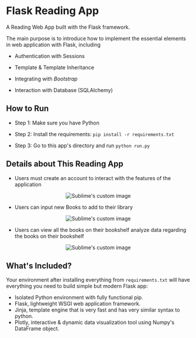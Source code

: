 # Flask Reading App

A Reading Web App built with the Flask framework. 

The main purpose is to introduce how to implement the essential elements in web application with Flask, including

- Authentication with Sessions

- Template & Template Inheritance

- Integrating with *Bootstrap*

- Interaction with Database (SQLAlchemy)


## How to Run

- Step 1: Make sure you have Python

- Step 2: Install the requirements: `pip install -r requirements.txt`

- Step 3: Go to this app's directory and run `python run.py`


## Details about This Reading App
- Users must create an account to interact with the features of the application

<p align="center">
  <img src="https://media.giphy.com/media/5S1BD7lMEpOLSixYhp/giphy.gif?raw=true" alt="Sublime's custom image"/>
</p>

- Users can input new Books to add to their library

<p align="center">
  <img src="https://media.giphy.com/media/X6sVhrq77WmqD1SAmy/giphy.gif?raw=true" alt="Sublime's custom image"/>
</p>

- Users can view all the books on their bookshelf analyze data regarding the books on their bookshelf

<p align="center">
  <img src="https://media.giphy.com/media/Ck5CHVtoRbqXlOoN1O/giphy.gif?raw=true" alt="Sublime's custom image"/>
</p>

## What's Included?

Your environment after installing everything from `requirements.txt` will have everything you need to build simple but modern Flask app:
- Isolated Python environment with fully functional pip.
- Flask, lightweight WSGI web application framework.
- Jinja, template engine that is very fast and has very similar syntax to python.
- Plotly, interactive & dynamic data visualization tool using Numpy's DataFrame object.

